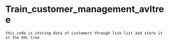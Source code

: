 # Train_customer_management_avltree

    this code is storing data of customers through link list and store it in the AVL tree
